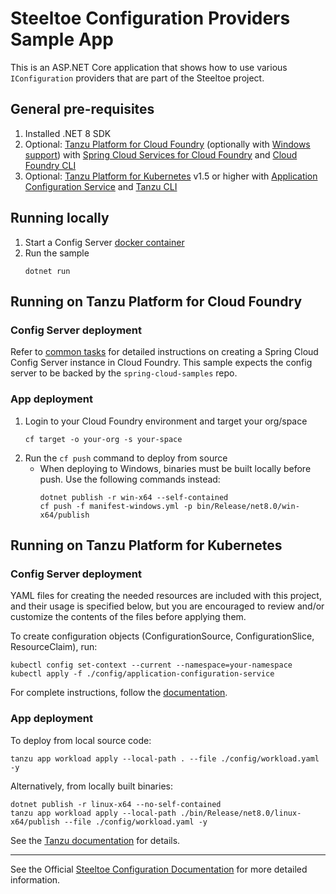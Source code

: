 # Steeltoe Configuration Providers Sample App

This is an ASP.NET Core application that shows how to use various `IConfiguration` providers that are part of the Steeltoe project.

## General pre-requisites

1. Installed .NET 8 SDK
1. Optional: [Tanzu Platform for Cloud Foundry](https://techdocs.broadcom.com/us/en/vmware-tanzu/platform/tanzu-platform-for-cloud-foundry/10-0/tpcf/concepts-overview.html)
   (optionally with [Windows support](https://techdocs.broadcom.com/us/en/vmware-tanzu/platform/tanzu-platform-for-cloud-foundry/10-0/tpcf/toc-tasw-install-index.html))
   with [Spring Cloud Services for Cloud Foundry](https://techdocs.broadcom.com/us/en/vmware-tanzu/spring/spring-cloud-services-for-cloud-foundry/3-3/scs-tanzu/index.html)
   and [Cloud Foundry CLI](https://github.com/cloudfoundry/cli)
1. Optional: [Tanzu Platform for Kubernetes](https://techdocs.broadcom.com/us/en/vmware-tanzu/standalone-components/tanzu-application-platform/1-12/tap/overview.html) v1.5 or higher
   with [Application Configuration Service](https://techdocs.broadcom.com/us/en/vmware-tanzu/standalone-components/application-configuration-service-for-tanzu/2-4/app-config-service/overview.html)
   and [Tanzu CLI](https://techdocs.broadcom.com/us/en/vmware-tanzu/standalone-components/tanzu-application-platform/1-12/tap/install-tanzu-cli.html)

## Running locally

1. Start a Config Server [docker container](https://github.com/SteeltoeOSS/Samples/blob/4.x/CommonTasks.md)
1. Run the sample
   ```shell
   dotnet run
   ```

## Running on Tanzu Platform for Cloud Foundry

### Config Server deployment

Refer to [common tasks](https://github.com/SteeltoeOSS/Samples/blob/4.x/CommonTasks.md#provision-sccs-on-cloud-foundry)
for detailed instructions on creating a Spring Cloud Config Server instance in Cloud Foundry.
This sample expects the config server to be backed by the `spring-cloud-samples` repo.

### App deployment

1. Login to your Cloud Foundry environment and target your org/space
   ```shell
   cf target -o your-org -s your-space
   ```
1. Run the `cf push` command to deploy from source
   - When deploying to Windows, binaries must be built locally before push. Use the following commands instead:
     ```shell
     dotnet publish -r win-x64 --self-contained
     cf push -f manifest-windows.yml -p bin/Release/net8.0/win-x64/publish
     ```

## Running on Tanzu Platform for Kubernetes

### Config Server deployment

YAML files for creating the needed resources are included with this project, and their usage is specified below,
but you are encouraged to review and/or customize the contents of the files before applying them.

To create configuration objects (ConfigurationSource, ConfigurationSlice, ResourceClaim), run:
```shell
kubectl config set-context --current --namespace=your-namespace
kubectl apply -f ./config/application-configuration-service
```

For complete instructions, follow the [documentation](https://techdocs.broadcom.com/us/en/vmware-tanzu/standalone-components/application-configuration-service-for-tanzu/2-4/app-config-service/overview.html).

### App deployment

To deploy from local source code:
```shell
tanzu app workload apply --local-path . --file ./config/workload.yaml -y
```

Alternatively, from locally built binaries:
```shell
dotnet publish -r linux-x64 --no-self-contained
tanzu app workload apply --local-path ./bin/Release/net8.0/linux-x64/publish --file ./config/workload.yaml -y
```

See the [Tanzu documentation](https://techdocs.broadcom.com/us/en/vmware-tanzu/standalone-components/tanzu-application-platform/1-12/tap/getting-started-deploy-first-app.html) for details.

---

See the Official [Steeltoe Configuration Documentation](https://docs.steeltoe.io/api/v4/configuration/) for more detailed information.
